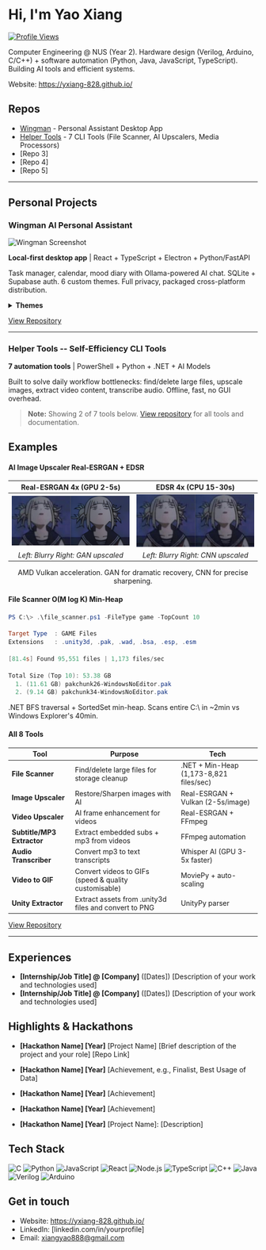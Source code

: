 ﻿# Hi, I'm Yao Xiang 

[![Profile Views](https://komarev.com/ghpvc/?username=Yxiang-828&color=blue)](https://yxiang-828.github.io/Yxiang-828/)

Computer Engineering @ NUS (Year 2). Hardware design (Verilog, Arduino, C/C++) + software automation (Python, Java, JavaScript, TypeScript). Building AI tools and efficient systems.

 Website: https://yxiang-828.github.io/

##  Repos
- [Wingman](https://github.com/Yxiang-828/Wingman) - Personal Assistant Desktop App 
- [Helper Tools](https://github.com/Yxiang-828/Helper_Tools) - 7 CLI Tools (File Scanner, AI Upscalers, Media Processors) 
- [Repo 3]
- [Repo 4]
- [Repo 5]

---

##  Personal Projects

### Wingman  AI Personal Assistant

<img src="images/7409.png" width="400" alt="Wingman Screenshot">

**Local-first desktop app** | React + TypeScript + Electron + Python/FastAPI

Task manager, calendar, mood diary with Ollama-powered AI chat. SQLite + Supabase auth. 6 custom themes. Full privacy, packaged cross-platform distribution.

<details>
<summary><b> Themes</b></summary>

<div align="center">
<table>
<tr>
<td align="center"><img src="https://raw.githubusercontent.com/Yxiang-828/Wingman/main/src/assets/backgrounds/dark-theme.png" width="200" alt="Dark Theme"/><br/><b> Dark</b></td>
<td align="center"><img src="https://raw.githubusercontent.com/Yxiang-828/Wingman/main/src/assets/backgrounds/light-theme.png" width="200" alt="Light Theme"/><br/><b> Light</b></td>
<td align="center"><img src="https://raw.githubusercontent.com/Yxiang-828/Wingman/main/src/assets/backgrounds/yandere-theme.png" width="200" alt="Yandere Theme"/><br/><b> Yandere</b></td>
</tr>
<tr>
<td align="center"><img src="https://raw.githubusercontent.com/Yxiang-828/Wingman/main/src/assets/backgrounds/kuudere-theme.png" width="200" alt="Kuudere Theme"/><br/><b> Kuudere</b></td>
<td align="center"><img src="https://raw.githubusercontent.com/Yxiang-828/Wingman/main/src/assets/backgrounds/tsundere-theme.png" width="200" alt="Tsundere Theme"/><br/><b> Tsundere</b></td>
<td align="center"><img src="https://raw.githubusercontent.com/Yxiang-828/Wingman/main/src/assets/backgrounds/dandere-theme.png" width="200" alt="Dandere Theme"/><br/><b> Dandere</b></td>
</tr>
</table>
</div>

</details>

[View Repository](https://github.com/Yxiang-828/Wingman) 

---

### Helper Tools  -- Self-Efficiency CLI Tools

**7 automation tools** | PowerShell + Python + .NET + AI Models

Built to solve daily workflow bottlenecks: find/delete large files, upscale images, extract video content, transcribe audio. Offline, fast, no GUI overhead.

> **Note:** Showing 2 of 7 tools below. [View repository](https://github.com/Yxiang-828/Helper_Tools) for all tools and documentation.

## Examples
#### AI Image Upscaler  Real-ESRGAN + EDSR

<div align="center">

| **Real-ESRGAN 4x (GPU 2-5s)** | **EDSR 4x (CPU 15-30s)** |
|:---:|:---:|
| ![Real-ESRGAN](https://raw.githubusercontent.com/Yxiang-828/Helper_Tools/main/image_upscaler/samples/realesrgan_1.png) | ![EDSR](https://raw.githubusercontent.com/Yxiang-828/Helper_Tools/main/image_upscaler/samples/edsr_1.png) |
| *Left: Blurry  Right: GAN upscaled* | *Left: Blurry  Right: CNN upscaled* |

AMD Vulkan acceleration. GAN for dramatic recovery, CNN for precise sharpening.

</div>

#### File Scanner  O(M log K) Min-Heap

```powershell
PS C:\> .\file_scanner.ps1 -FileType game -TopCount 10

Target Type  : GAME Files
Extensions   : .unity3d, .pak, .wad, .bsa, .esp, .esm

[81.4s] Found 95,551 files | 1,173 files/sec

Total Size (Top 10): 53.38 GB
  1. (11.61 GB) pakchunk26-WindowsNoEditor.pak
  2. (9.14 GB) pakchunk34-WindowsNoEditor.pak
```

.NET BFS traversal + SortedSet min-heap. Scans entire C:\ in ~2min vs Windows Explorer's 40min.

#### All 8 Tools

| Tool | Purpose | Tech |
|------|---------|------|
| **File Scanner** | Find/delete large files for storage cleanup | .NET + Min-Heap (1,173-8,821 files/sec) |
| **Image Upscaler** | Restore/Sharpen images with AI | Real-ESRGAN + Vulkan (2-5s/image) |
| **Video Upscaler** | AI frame enhancement for videos | Real-ESRGAN + FFmpeg |
| **Subtitle/MP3 Extractor** | Extract embedded subs + mp3 from videos | FFmpeg automation |
| **Audio Transcriber** | Convert mp3 to text transcripts | Whisper AI (GPU 3-5x faster) |
| **Video to GIF** | Convert videos to GIFs (speed & quality customisable) | MoviePy + auto-scaling |
| **Unity Extractor** | Extract assets from .unity3d files and convert to PNG | UnityPy parser |


[View Repository](https://github.com/Yxiang-828/Helper_Tools) 

---

##  Experiences
- **[Internship/Job Title] @ [Company]** ([Dates])  [Description of your work and technologies used]
- **[Internship/Job Title] @ [Company]** ([Dates])  [Description of your work and technologies used]

##  Highlights & Hackathons
- **[Hackathon Name] [Year]**  [Project Name]
  [Brief description of the project and your role]
  [Repo Link]

- **[Hackathon Name] [Year]**  [Achievement, e.g., Finalist, Best Usage of Data]
- **[Hackathon Name] [Year]**  [Achievement]
- **[Hackathon Name] [Year]**  [Achievement]
- **[Hackathon Name] [Year]**  [Project Name]: [Description]

##  Tech Stack
![C](https://img.shields.io/badge/C-00599C?style=for-the-badge&logo=c&logoColor=white)
![Python](https://img.shields.io/badge/Python-3776AB?style=for-the-badge&logo=python&logoColor=white)
![JavaScript](https://img.shields.io/badge/JavaScript-F7DF1E?style=for-the-badge&logo=javascript&logoColor=black)
![React](https://img.shields.io/badge/React-61DAFB?style=for-the-badge&logo=react&logoColor=black)
![Node.js](https://img.shields.io/badge/Node.js-339933?style=for-the-badge&logo=nodedotjs&logoColor=white)
![TypeScript](https://img.shields.io/badge/TypeScript-007ACC?style=for-the-badge&logo=typescript&logoColor=white)
![C++](https://img.shields.io/badge/C%2B%2B-00599C?style=for-the-badge&logo=c%2B%2B&logoColor=white)
![Java](https://img.shields.io/badge/Java-ED8B00?style=for-the-badge&logo=openjdk&logoColor=white)
![Verilog](https://img.shields.io/badge/Verilog-000000?style=for-the-badge&logo=verilog&logoColor=white)
![Arduino](https://img.shields.io/badge/Arduino-00979D?style=for-the-badge&logo=arduino&logoColor=white)

##  Get in touch
-  Website: https://yxiang-828.github.io/
-  LinkedIn: [linkedin.com/in/yourprofile]
-  Email: xiangyao888@gmail.com






